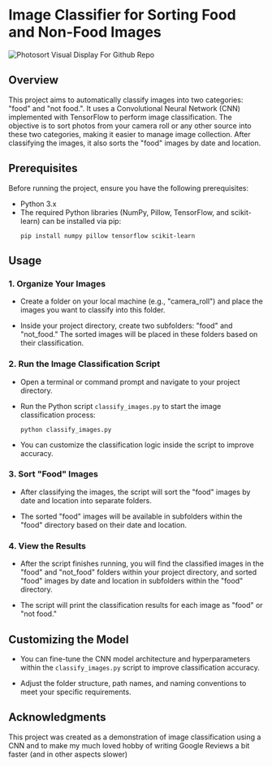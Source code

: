# Image Classifier for Sorting Food and Non-Food Images 

![Photosort Visual Display For Github Repo](https://github.com/jjudyyang/ML_photosort/assets/25236683/79539833-e639-4e5c-8842-dc30374f8879)

## Overview
This project aims to automatically classify images into two categories: "food" and "not food.". It uses a Convolutional Neural Network (CNN) implemented with TensorFlow to perform image classification. The objective is to sort photos from your camera roll or any other source into these two categories, making it easier to manage image collection. After classifying the images, it also sorts the "food" images by date and location.

## Prerequisites

Before running the project, ensure you have the following prerequisites:

- Python 3.x
- The required Python libraries (NumPy, Pillow, TensorFlow, and scikit-learn) can be installed via pip:
    ```
    pip install numpy pillow tensorflow scikit-learn
    ```

## Usage

### 1. Organize Your Images

- Create a folder on your local machine (e.g., "camera_roll") and place the images you want to classify into this folder.

- Inside your project directory, create two subfolders: "food" and "not_food." The sorted images will be placed in these folders based on their classification.

### 2. Run the Image Classification Script

- Open a terminal or command prompt and navigate to your project directory.

- Run the Python script `classify_images.py` to start the image classification process:
    ```
    python classify_images.py
    ```

- You can customize the classification logic inside the script to improve accuracy.

### 3. Sort "Food" Images

- After classifying the images, the script will sort the "food" images by date and location into separate folders.

- The sorted "food" images will be available in subfolders within the "food" directory based on their date and location.

### 4. View the Results

- After the script finishes running, you will find the classified images in the "food" and "not_food" folders within your project directory, and sorted "food" images by date and location in subfolders within the "food" directory.

- The script will print the classification results for each image as "food" or "not food."

## Customizing the Model

- You can fine-tune the CNN model architecture and hyperparameters within the `classify_images.py` script to improve classification accuracy.

- Adjust the folder structure, path names, and naming conventions to meet your specific requirements.

## Acknowledgments
This project was created as a demonstration of image classification using a CNN and to make my much loved hobby of writing Google Reviews a bit faster (and in other aspects slower) 
